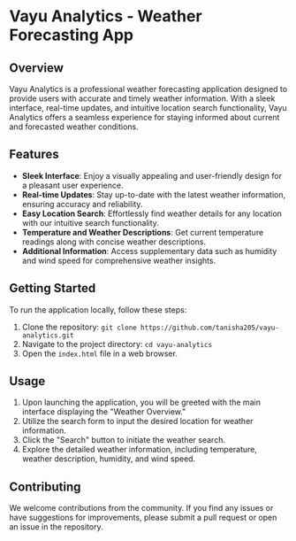 # Vayu Analytics - Weather Forecasting App

## Overview

Vayu Analytics is a professional weather forecasting application designed to provide users with accurate and timely weather information. With a sleek interface, real-time updates, and intuitive location search functionality, Vayu Analytics offers a seamless experience for staying informed about current and forecasted weather conditions.

## Features

- **Sleek Interface**: Enjoy a visually appealing and user-friendly design for a pleasant user experience.
- **Real-time Updates**: Stay up-to-date with the latest weather information, ensuring accuracy and reliability.
- **Easy Location Search**: Effortlessly find weather details for any location with our intuitive search functionality.
- **Temperature and Weather Descriptions**: Get current temperature readings along with concise weather descriptions.
- **Additional Information**: Access supplementary data such as humidity and wind speed for comprehensive weather insights.

## Getting Started

To run the application locally, follow these steps:

1. Clone the repository: `git clone https://github.com/tanisha205/vayu-analytics.git`
2. Navigate to the project directory: `cd vayu-analytics`
3. Open the `index.html` file in a web browser.

## Usage

1. Upon launching the application, you will be greeted with the main interface displaying the "Weather Overview."
2. Utilize the search form to input the desired location for weather information.
3. Click the "Search" button to initiate the weather search.
4. Explore the detailed weather information, including temperature, weather description, humidity, and wind speed.

## Contributing

We welcome contributions from the community. If you find any issues or have suggestions for improvements, please submit a pull request or open an issue in the repository.
